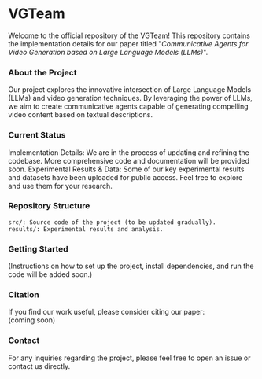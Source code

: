 # VGTeam
Welcome to the official repository of the VGTeam! This repository contains the implementation details for our paper titled "*Communicative Agents for Video Generation based on Large Language Models (LLMs)*".

### About the Project
Our project explores the innovative intersection of Large Language Models (LLMs) and video generation techniques. By leveraging the power of LLMs, we aim to create communicative agents capable of generating compelling video content based on textual descriptions.

### Current Status
Implementation Details: We are in the process of updating and refining the codebase. More comprehensive code and documentation will be provided soon.
Experimental Results & Data: Some of our key experimental results and datasets have been uploaded for public access. Feel free to explore and use them for your research.

### Repository Structure
`src/: Source code of the project (to be updated gradually).`  
`results/: Experimental results and analysis.`

### Getting Started
(Instructions on how to set up the project, install dependencies, and run the code will be added soon.)

### Citation
If you find our work useful, please consider citing our paper:  
(coming soon)

### Contact
For any inquiries regarding the project, please feel free to open an issue or contact us directly.
